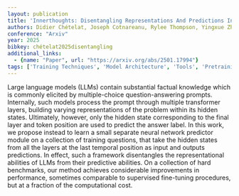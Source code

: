 ```yaml
---
layout: publication
title: 'Innerthoughts: Disentangling Representations And Predictions In Large Language Models'
authors: Didier Chételat, Joseph Cotnareanu, Rylee Thompson, Yingxue Zhang, Mark Coates
conference: "Arxiv"
year: 2025
bibkey: chételat2025disentangling
additional_links:
  - {name: "Paper", url: "https://arxiv.org/abs/2501.17994"}
tags: ['Training Techniques', 'Model Architecture', 'Tools', 'Pretraining Methods', 'Transformer', 'Fine-Tuning', 'Prompting']
---
```

Large language models (LLMs) contain substantial factual knowledge which is
commonly elicited by multiple-choice question-answering prompts. Internally,
such models process the prompt through multiple transformer layers, building
varying representations of the problem within its hidden states. Ultimately,
however, only the hidden state corresponding to the final layer and token
position are used to predict the answer label. In this work, we propose instead
to learn a small separate neural network predictor module on a collection of
training questions, that take the hidden states from all the layers at the last
temporal position as input and outputs predictions. In effect, such a framework
disentangles the representational abilities of LLMs from their predictive
abilities. On a collection of hard benchmarks, our method achieves considerable
improvements in performance, sometimes comparable to supervised fine-tuning
procedures, but at a fraction of the computational cost.
